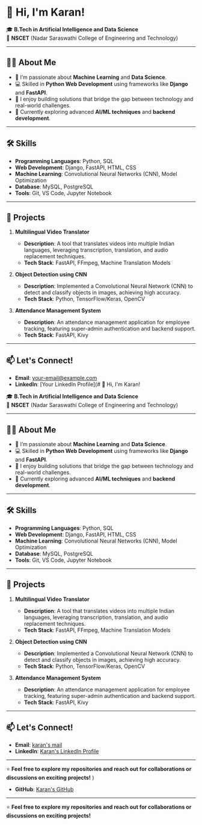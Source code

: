 # 👋 Hi, I'm Karan!

🎓 **B.Tech in Artificial Intelligence and Data Science**  
📍 **NSCET** (Nadar Saraswathi College of Engineering and Technology)  

---

## 👨‍💻 About Me  
- 🌟 I’m passionate about **Machine Learning** and **Data Science**.  
- 💻 Skilled in **Python Web Development** using frameworks like **Django** and **FastAPI**.  
- 🚀 I enjoy building solutions that bridge the gap between technology and real-world challenges.  
- 🌱 Currently exploring advanced **AI/ML techniques** and **backend development**.  

---

## 🛠️ Skills  
- **Programming Languages**: Python, SQL  
- **Web Development**: Django, FastAPI, HTML, CSS  
- **Machine Learning**: Convolutional Neural Networks (CNN), Model Optimization  
- **Database**: MySQL, PostgreSQL  
- **Tools**: Git, VS Code, Jupyter Notebook  

---

## 🌟 Projects  
1. **Multilingual Video Translator**  
   - **Description**: A tool that translates videos into multiple Indian languages, leveraging transcription, translation, and audio replacement techniques.  
   - **Tech Stack**: FastAPI, FFmpeg, Machine Translation Models  

2. **Object Detection using CNN**  
   - **Description**: Implemented a Convolutional Neural Network (CNN) to detect and classify objects in images, achieving high accuracy.  
   - **Tech Stack**: Python, TensorFlow/Keras, OpenCV  

3. **Attendance Management System**  
   - **Description**: An attendance management application for employee tracking, featuring super-admin authentication and backend support.  
   - **Tech Stack**: FastAPI, Kivy  

---

## 📫 Let's Connect!  
- **Email**: [your-email@example.com](mailto:your-email@example.com)  
- **LinkedIn**: [Your LinkedIn Profile](# 👋 Hi, I'm Karan!

🎓 **B.Tech in Artificial Intelligence and Data Science**  
📍 **NSCET** (Nadar Saraswathi College of Engineering and Technology)  

---

## 👨‍💻 About Me  
- 🌟 I’m passionate about **Machine Learning** and **Data Science**.  
- 💻 Skilled in **Python Web Development** using frameworks like **Django** and **FastAPI**.  
- 🚀 I enjoy building solutions that bridge the gap between technology and real-world challenges.  
- 🌱 Currently exploring advanced **AI/ML techniques** and **backend development**.  

---

## 🛠️ Skills  
- **Programming Languages**: Python, SQL  
- **Web Development**: Django, FastAPI, HTML, CSS  
- **Machine Learning**: Convolutional Neural Networks (CNN), Model Optimization  
- **Database**: MySQL, PostgreSQL  
- **Tools**: Git, VS Code, Jupyter Notebook  

---

## 🌟 Projects  
1. **Multilingual Video Translator**  
   - **Description**: A tool that translates videos into multiple Indian languages, leveraging transcription, translation, and audio replacement techniques.  
   - **Tech Stack**: FastAPI, FFmpeg, Machine Translation Models  

2. **Object Detection using CNN**  
   - **Description**: Implemented a Convolutional Neural Network (CNN) to detect and classify objects in images, achieving high accuracy.  
   - **Tech Stack**: Python, TensorFlow/Keras, OpenCV  

3. **Attendance Management System**  
   - **Description**: An attendance management application for employee tracking, featuring super-admin authentication and backend support.  
   - **Tech Stack**: FastAPI, Kivy  

---

## 📫 Let's Connect!  
- **Email**: [karan's mail](mailto:karankaran04600@gmail.com)  
- **LinkedIn**: [Karan's LinkedIn Profile](https://www.linkedin.com/in/your-profile)    

---

⭐ **Feel free to explore my repositories and reach out for collaborations or discussions on exciting projects!**
)  
- **GitHub**: [Karan's GitHub](https://github.com/karan-431)  

---

⭐ **Feel free to explore my repositories and reach out for collaborations or discussions on exciting projects!**
